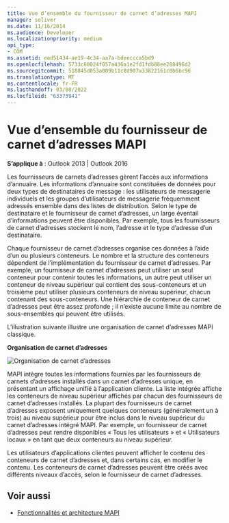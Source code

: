 ```yaml
---
title: Vue d’ensemble du fournisseur de carnet d’adresses MAPI
manager: soliver
ms.date: 11/16/2014
ms.audience: Developer
ms.localizationpriority: medium
api_type:
- COM
ms.assetid: ead51434-ae19-4c34-aa7a-bdeeccca5bd9
ms.openlocfilehash: 5733c60024f057a436a1e2fd1fdb86ee208496d2
ms.sourcegitcommit: 518845d053a009b11c8d907a33822161c0b6bc96
ms.translationtype: MT
ms.contentlocale: fr-FR
ms.lasthandoff: 03/08/2022
ms.locfileid: "63373941"
---
```

# <a name="mapi-address-book-provider-overview"></a>Vue d’ensemble du fournisseur de carnet d’adresses MAPI
  
**S’applique à** : Outlook 2013 | Outlook 2016 
  
Les fournisseurs de carnets d’adresses gèrent l’accès aux informations d’annuaire. Les informations d’annuaire sont constituées de données pour deux types de destinataires de message : les utilisateurs de messagerie individuels et les groupes d’utilisateurs de messagerie fréquemment adressés ensemble dans des listes de distribution. Selon le type de destinataire et le fournisseur de carnet d’adresses, un large éventail d’informations peuvent être disponibles. Par exemple, tous les fournisseurs de carnet d’adresses stockent le nom, l’adresse et le type d’adresse d’un destinataire.
  
Chaque fournisseur de carnet d’adresses organise ces données à l’aide d’un ou plusieurs conteneurs. Le nombre et la structure des conteneurs dépendent de l’implémentation du fournisseur de carnet d’adresses. Par exemple, un fournisseur de carnet d’adresses peut utiliser un seul conteneur pour contenir toutes les informations, un autre peut utiliser un conteneur de niveau supérieur qui contient des sous-conteneurs et un troisième peut utiliser plusieurs conteneurs de niveau supérieur, chacun contenant des sous-conteneurs. Une hiérarchie de conteneur de carnet d’adresses peut être assez profonde ; il n’existe aucune limite au nombre de sous-ensembles qui peuvent être utilisés.
  
L’illustration suivante illustre une organisation de carnet d’adresses MAPI classique.
  
**Organisation de carnet d’adresses**
  
![Organisation de carnet d’adresses](media/amapi_04.gif "Organisation de carnet d’adresses")
  
MAPI intègre toutes les informations fournies par les fournisseurs de carnets d’adresses installés dans un carnet d’adresses unique, en présentant un affichage unifié à l’application cliente. La liste intégrée affiche les conteneurs de niveau supérieur affichés par chacun des fournisseurs de carnet d’adresses installés. La plupart des fournisseurs de carnet d’adresses exposent uniquement quelques conteneurs (généralement un à trois) au niveau supérieur pour être inclus dans le niveau supérieur du carnet d’adresses intégré MAPI. Par exemple, un fournisseur de carnet d’adresses peut rendre disponibles « Tous les utilisateurs » et « Utilisateurs locaux » en tant que deux conteneurs au niveau supérieur.
  
Les utilisateurs d’applications clientes peuvent afficher le contenu des conteneurs de carnet d’adresses et, dans certains cas, en modifier le contenu. Les conteneurs de carnet d’adresses peuvent être créés avec différents niveaux d’accès, selon le fournisseur de carnet d’adresses. 
  
## <a name="see-also"></a>Voir aussi

- [Fonctionnalités et architecture MAPI](mapi-features-and-architecture.md)

